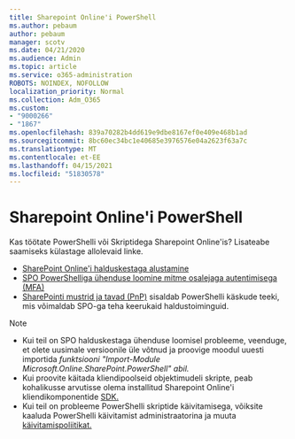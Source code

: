 ```yaml
---
title: Sharepoint Online'i PowerShell
ms.author: pebaum
author: pebaum
manager: scotv
ms.date: 04/21/2020
ms.audience: Admin
ms.topic: article
ms.service: o365-administration
ROBOTS: NOINDEX, NOFOLLOW
localization_priority: Normal
ms.collection: Adm_O365
ms.custom:
- "9000266"
- "1867"
ms.openlocfilehash: 839a70282b4dd619e9dbe8167ef0e409e468b1ad
ms.sourcegitcommit: 8bc60ec34bc1e40685e3976576e04a2623f63a7c
ms.translationtype: MT
ms.contentlocale: et-EE
ms.lasthandoff: 04/15/2021
ms.locfileid: "51830578"
---
```

# <a name="sharepoint-online-powershell"></a>Sharepoint Online'i PowerShell

Kas töötate PowerShelli või Skriptidega Sharepoint Online'is? Lisateabe saamiseks külastage allolevaid linke.
- [SharePoint Online'i halduskestaga alustamine](https://docs.microsoft.com/powershell/sharepoint/sharepoint-online/connect-sharepoint-online?view=sharepoint-ps)
- [SPO PowerShelliga ühenduse loomine mitme osalejaga autentimisega (MFA)](https://docs.microsoft.com/powershell/sharepoint/sharepoint-online/connect-sharepoint-online?view=sharepoint-ps#to-connect-with-multifactor-authentication-mfa)
- [SharePointi mustrid ja tavad (PnP)](https://docs.microsoft.com/powershell/sharepoint/sharepoint-pnp/sharepoint-pnp-cmdlets?view=sharepoint-ps) sisaldab PowerShelli käskude teeki, mis võimaldab SPO-ga teha keerukaid haldustoiminguid.

> [!NOTE]
> - Kui teil on SPO halduskestaga ühenduse loomisel probleeme, veenduge, et [](https://docs.microsoft.com/powershell/scripting/developer/module/importing-a-powershell-module?view=powershell-7.1) olete uusimale versioonile üle võtnud ja proovige moodul uuesti importida *funktsiooni "Import-Module Microsoft.Online.SharePoint.PowerShell" abil.*
> - Kui proovite käitada kliendipoolseid objektimudeli skripte, peab kohalikusse arvutisse olema installitud Sharepoint Online'i kliendikomponentide [SDK.](https://www.microsoft.com/download/details.aspx?id=42038)
> - Kui teil on probleeme PowerShelli skriptide käivitamisega, võiksite kaaluda PowerShelli käivitamist administraatorina ja muuta [käivitamispoliitikat.](https://docs.microsoft.com/powershell/module/microsoft.powershell.core/about/about_execution_policies?view=powershell-6)